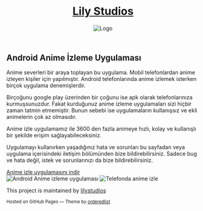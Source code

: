 <link rel="stylesheet" href="/assets/theme.css">
<link rel="stylesheet" href="/assets/style.css">
<div class="wrapper">
    <header>
        <h1><a href="https://www.lilystudios.xyz/">Lily Studios</a></h1>
        <img src="https://www.lilystudios.xyz/genel.png" alt="Logo">
    </header>
    <section>
        <h2 id="android-anime-i̇zleme-uygulaması">Android Anime İzleme Uygulaması</h2>
        <p>Anime severleri bir araya toplayan bu uygulama. Mobil telefonlardan anime izleyen kişiler için yapılmıştır. Android telefonlarında anime izlemek isterken birçok uygulama denemişlerdir.</p>
        <p>Birçoğunu google play üzerinden bir çoğunu ise apk olarak telefonlarınıza kurmuşsunuzdur. Fakat kurduğunuz anime izleme uygulamaları sizi hiçbir zaman tatmin etmemiştir. Bunun sebebi ise uygulamaların kullanışsız ve ekli animelerin çok az olmasıdır.</p>
        <p>Anime izle uygulamamız ile 3600 den fazla animeye hızlı, kolay ve kullanışlı bir şekilde erişim sağlayabileceksiniz.</p>
        <p>Uygulamayı kullanırken yaşadığınız hata ve sorunları bu sayfadan veya uygulama içerisindeki iletişim bölümünden bize bildirebilirsiniz. Sadece bug ve hata değil, istek ve sorunlarınızı da bize bildirebilirsiniz.</p>
        <div class="text-center mb-3">
            <a href="https://play.google.com/store/apps/details?id=com.botbenson.animeizle" target="_blank" rel="noopener noreferrer">Anime izle uygulamasını indir</a>
        </div>
        <div class="showCenter text-center w-100">
            <img src="https://www.lilystudios.xyz/images/image-1.png" alt="Android Anime izleme uygulaması">
            <img src="https://www.lilystudios.xyz/images/image-2.png" alt="Telefonda anime izle">
        </div>
    </section>
    <footer>
        <p>This project is maintained by <a href="https://github.com/lilystudios">lilystudios</a></p>
        <p><small>Hosted on GitHub Pages — Theme by <a href="https://github.com/orderedlist">orderedlist</a></small></p>
    </footer>
</div>
